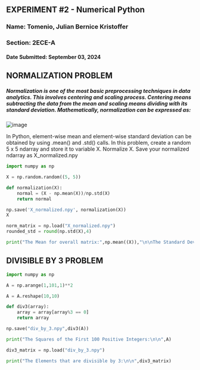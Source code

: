 ## **EXPERIMENT #2 - Numerical Python**
### Name: Tomenio, Julian Bernice Kristoffer
### Section: 2ECE-A

#### Date Submitted: September 03, 2024

## NORMALIZATION PROBLEM
##### Normalization is one of the most basic preprocessing techniques in data analytics. This involves centering and scaling process. Centering means subtracting the data from the mean and scaling means dividing with its standard deviation. Mathematically, normalization can be expressed as:

![image](https://github.com/user-attachments/assets/4d721c9d-034e-4c27-be01-c81fce3817fc)

In Python, element-wise mean and element-wise standard deviation can be obtained by using .mean() and
.std() calls.
In this problem, create a random 5 x 5 ndarray and store it to variable X. Normalize X. Save your normalized
ndarray as X_normalized.npy

```python
import numpy as np

X = np.random.random((5, 5))

def normalization(X):
	normal = (X - np.mean(X))/np.std(X)
	return normal

np.save('X_normalized.npy', normalization(X))
X

norm_matrix = np.load("X_normalized.npy")
rounded_std = round(np.std(X),4)

print("The Mean for overall matrix:",np.mean((X)),"\n\nThe Standard Deviation of the matrix:",rounded_std,"\n\nAs a result the normalized matrix:\n\n",norm_matrix)
```

## DIVISIBLE BY 3 PROBLEM
```python
import numpy as np

A = np.arange(1,101,1)**2

A = A.reshape(10,10)

def div3(array):
	array = array[array%3 == 0]
	return array

np.save("div_by_3.npy",div3(A))

print("The Squares of the First 100 Positive Integers:\n\n",A)

div3_matrix = np.load("div_by_3.npy")

print("The Elements that are divisible by 3:\n\n",div3_matrix)
```
